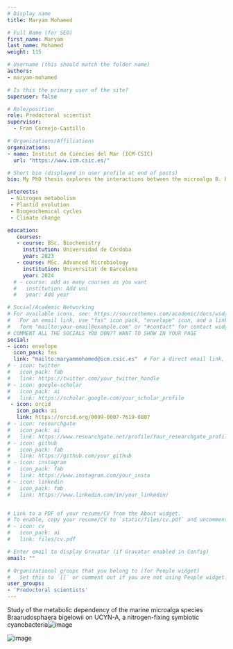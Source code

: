 ```yaml
---
# Display name
title: Maryam Mohamed

# Full Name (for SEO)
first_name: Maryam
last_name: Mohamed
weight: 115

# Username (this should match the folder name)
authors:
- maryam-mohamed

# Is this the primary user of the site?
superuser: false

# Role/position
role: Predoctoral scientist
supervisor: 
  - Fran Cornejo-Castillo

# Organizations/Affiliations
organizations:
- name: Institut de Ciències del Mar (ICM-CSIC)
  url: "https://www.icm.csic.es/"

# Short bio (displayed in user profile at end of posts)
bio: My PhD thesis explores the interactions between the microalga B. bigelowii and its endosymbiont UCYN-A, which supplies fixed nitrogen in exchange for fixed carbon.

interests:
 - Nitrogen metabolism
 - Plastid evolution
 - Biogeochemical cycles
 - Climate change

education:
   courses:
   - course: BSc. Biochemistry
     institution: Universidad de Córdoba
     year: 2023
   - course: MSc. Advanced Microbiology
     institution: Universitat de Barcelona
     year: 2024
  # - course: add as many courses as you want
  #   institution: Add uni
  #   year: Add year

# Social/Academic Networking
# For available icons, see: https://sourcethemes.com/academic/docs/widgets/#icons
#   For an email link, use "fas" icon pack, "envelope" icon, and a link in the
#   form "mailto:your-email@example.com" or "#contact" for contact widget.
# COMMENT ALL THE SOCIALS YOU DON?T WANT TO SHOW IN YOUR PAGE
social:
- icon: envelope
  icon_pack: fas
  link: "mailto:maryammohamed@icm.csic.es"  # For a direct email link, use "mailto:test@example.org".
# - icon: twitter
#   icon_pack: fab
#   link: https://twitter.com/your_twitter_handle
# - icon: google-scholar
#   icon_pack: ai
#   link: https://scholar.google.com/your_scholar_profile
 - icon: orcid
   icon_pack: ai
   link: https://orcid.org/0009-0007-7619-0807
# - icon: researchgate
#   icon_pack: ai
#   link: https://www.researchgate.net/profile/Your_researchgate_profile
# - icon: github
#   icon_pack: fab
#   link: https://github.com/your_github
# - icon: instagram
#   icon_pack: fab
#   link: https://www.instagram.com/your_insta
# - icon: linkedin
#   icon_pack: fab
#   link: https://www.linkedin.com/in/your_linkedin/


# Link to a PDF of your resume/CV from the About widget.
# To enable, copy your resume/CV to `static/files/cv.pdf` and uncomment the lines below.
# - icon: cv
#   icon_pack: ai
#   link: files/cv.pdf

# Enter email to display Gravatar (if Gravatar enabled in Config)
email: ""

# Organizational groups that you belong to (for People widget)
#   Set this to `[]` or comment out if you are not using People widget.
user_groups:
- 'Predoctoral scientists'
---
```

Study of the metabolic dependency of the marine microalga species Braarudosphaera bigelowii on UCYN-A, a nitrogen-fixing symbiotic cyanobacteria![image](https://github.com/user-attachments/assets/8c1f7585-047a-4c19-9bd6-d2a5198af223)

![image](https://github.com/user-attachments/assets/e396e2df-9bde-43b6-96a1-894f85d814d4)
